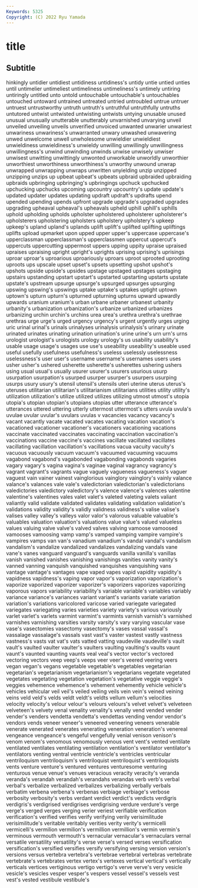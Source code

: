 ```yaml
---
Keywords: 5325
Copyright: (C) 2022 Ryu Yamada
---
```



# title

## Subtitle
hinkingly untidier untidiest untidiness untidiness's untidy untie untied
unties until untimelier untimeliest untimeliness untimeliness's untimely untiring untiringly untitled
unto untold untouchable untouchable's untouchables untouched untoward untrained untreated untried
untroubled untrue untruer untruest untrustworthy untruth untruth's untruthful untruthfully untruths
untutored untwist untwisted untwisting untwists untying unusable unused unusual unusually
unutterable unutterably unvarnished unvarying unveil unveiled unveiling unveils unverified unvoiced
unwanted unwarier unwariest unwariness unwariness's unwarranted unwary unwashed unwavering unwed
unwelcome unwell unwholesome unwieldier unwieldiest unwieldiness unwieldiness's unwieldy unwilling unwillingly
unwillingness unwillingness's unwind unwinding unwinds unwise unwisely unwiser unwisest unwitting
unwittingly unwonted unworkable unworldly unworthier unworthiest unworthiness unworthiness's unworthy unwound
unwrap unwrapped unwrapping unwraps unwritten unyielding unzip unzipped unzipping unzips
up upbeat upbeat's upbeats upbraid upbraided upbraiding upbraids upbringing upbringing's
upbringings upchuck upchucked upchucking upchucks upcoming upcountry upcountry's update update's
updated updater updates updating updraft updraft's updrafts upend upended upending
upends upfront upgrade upgrade's upgraded upgrades upgrading upheaval upheaval's upheavals
upheld uphill uphill's uphills uphold upholding upholds upholster upholstered upholsterer
upholsterer's upholsterers upholstering upholsters upholstery upholstery's upkeep upkeep's upland upland's
uplands uplift uplift's uplifted uplifting upliftings uplifts upload upmarket upon
upped upper upper's uppercase uppercase's upperclassman upperclassman's upperclassmen uppercut uppercut's
uppercuts uppercutting uppermost uppers upping uppity upraise upraised upraises upraising
upright upright's uprights uprising uprising's uprisings uproar uproar's uproarious uproariously
uproars uproot uprooted uprooting uproots ups upscale upset upset's upsets
upsetting upshot upshot's upshots upside upside's upsides upstage upstaged upstages
upstaging upstairs upstanding upstart upstart's upstarted upstarting upstarts upstate upstate's
upstream upsurge upsurge's upsurged upsurges upsurging upswing upswing's upswings uptake
uptake's uptakes uptight uptown uptown's upturn upturn's upturned upturning upturns
upward upwardly upwards uranium uranium's urban urbane urbaner urbanest urbanity
urbanity's urbanization urbanization's urbanize urbanized urbanizes urbanizing urchin urchin's urchins
urea urea's urethra urethra's urethrae urethras urge urge's urged urgency
urgency's urgent urgently urges urging uric urinal urinal's urinals urinalyses
urinalysis urinalysis's urinary urinate urinated urinates urinating urination urination's urine
urine's urn urn's urns urologist urologist's urologists urology urology's us
usability usability's usable usage usage's usages use use's useability useability's
useable used useful usefully usefulness usefulness's useless uselessly uselessness uselessness's
user user's username username's usernames users uses usher usher's ushered
usherette usherette's usherettes ushering ushers using usual usual's usually usurer
usurer's usurers usurious usurp usurpation usurpation's usurped usurper usurper's usurpers
usurping usurps usury usury's utensil utensil's utensils uteri uterine uterus
uterus's uteruses utilitarian utilitarian's utilitarianism utilitarians utilities utility utility's utilization
utilization's utilize utilized utilizes utilizing utmost utmost's utopia utopia's utopian
utopian's utopians utopias utter utterance utterance's utterances uttered uttering utterly
uttermost uttermost's utters uvula uvula's uvulae uvular uvular's uvulars uvulas
v vacancies vacancy vacancy's vacant vacantly vacate vacated vacates vacating
vacation vacation's vacationed vacationer vacationer's vacationers vacationing vacations vaccinate vaccinated
vaccinates vaccinating vaccination vaccination's vaccinations vaccine vaccine's vaccines vacillate vacillated
vacillates vacillating vacillation vacillation's vacillations vacua vacuity vacuity's vacuous vacuously
vacuum vacuum's vacuumed vacuuming vacuums vagabond vagabond's vagabonded vagabonding vagabonds
vagaries vagary vagary's vagina vagina's vaginae vaginal vagrancy vagrancy's vagrant
vagrant's vagrants vague vaguely vagueness vagueness's vaguer vaguest vain vainer
vainest vainglorious vainglory vainglory's vainly valance valance's valances vale vale's
valedictorian valedictorian's valedictorians valedictories valedictory valedictory's valence valence's valences valentine
valentine's valentines vales valet valet's valeted valeting valets valiant valiantly
valid validate validated validates validating validation validation's validations validity validity's
validly validness validness's valise valise's valises valley valley's valleys valor
valor's valorous valuable valuable's valuables valuation valuation's valuations value value's
valued valueless values valuing valve valve's valved valves valving vamoose
vamoosed vamooses vamoosing vamp vamp's vamped vamping vampire vampire's vampires
vamps van van's vanadium vanadium's vandal vandal's vandalism vandalism's vandalize
vandalized vandalizes vandalizing vandals vane vane's vanes vanguard vanguard's vanguards
vanilla vanilla's vanillas vanish vanished vanishes vanishing vanishings vanities vanity
vanity's vanned vanning vanquish vanquished vanquishes vanquishing vans vantage vantage's
vantages vape vaped vapes vapid vapidity vapidity's vapidness vapidness's vaping
vapor vapor's vaporization vaporization's vaporize vaporized vaporizer vaporizer's vaporizers vaporizes
vaporizing vaporous vapors variability variability's variable variable's variables variably variance
variance's variances variant variant's variants variate variation variation's variations varicolored
varicose varied variegate variegated variegates variegating varies varieties variety variety's
various variously varlet varlet's varlets varmint varmint's varmints varnish varnish's
varnished varnishes varnishing varsities varsity varsity's vary varying vascular vase
vase's vasectomies vasectomy vasectomy's vases vassal vassal's vassalage vassalage's vassals
vast vast's vaster vastest vastly vastness vastness's vasts vat vat's
vats vatted vatting vaudeville vaudeville's vault vault's vaulted vaulter vaulter's
vaulters vaulting vaulting's vaults vaunt vaunt's vaunted vaunting vaunts veal
veal's vector vector's vectored vectoring vectors veep veep's veeps veer
veer's veered veering veers vegan vegan's vegans vegetable vegetable's vegetables
vegetarian vegetarian's vegetarianism vegetarianism's vegetarians vegetate vegetated vegetates vegetating vegetation
vegetation's vegetative veggie veggie's veggies vehemence vehemence's vehement vehemently vehicle
vehicle's vehicles vehicular veil veil's veiled veiling veils vein vein's
veined veining veins veld veld's velds veldt veldt's veldts vellum
vellum's velocities velocity velocity's velour velour's velours velours's velvet velvet's
velveteen velveteen's velvety venal venality venality's venally vend vended vender
vender's venders vendetta vendetta's vendettas vending vendor vendor's vendors vends
veneer veneer's veneered veneering veneers venerable venerate venerated venerates venerating
veneration veneration's venereal vengeance vengeance's vengeful vengefully venial venison venison's
venom venom's venomous venomously venous vent vent's vented ventilate ventilated
ventilates ventilating ventilation ventilation's ventilator ventilator's ventilators venting ventral ventricle
ventricle's ventricles ventricular ventriloquism ventriloquism's ventriloquist ventriloquist's ventriloquists vents venture
venture's ventured ventures venturesome venturing venturous venue venue's venues veracious
veracity veracity's veranda veranda's verandah verandah's verandahs verandas verb verb's
verbal verbal's verbalize verbalized verbalizes verbalizing verbally verbals verbatim verbena
verbena's verbenas verbiage verbiage's verbose verbosity verbosity's verbs verdant verdict
verdict's verdicts verdigris verdigris's verdigrised verdigrises verdigrising verdure verdure's verge
verge's verged verges verging verier veriest verifiable verification verification's verified
verifies verify verifying verily verisimilitude verisimilitude's veritable veritably verities verity
verity's vermicelli vermicelli's vermilion vermilion's vermillion vermillion's vermin vermin's verminous
vermouth vermouth's vernacular vernacular's vernaculars vernal versatile versatility versatility's verse
verse's versed verses versification versification's versified versifies versify versifying versing
version version's versions versus vertebra vertebra's vertebrae vertebral vertebras vertebrate
vertebrate's vertebrates vertex vertex's vertexes vertical vertical's vertically verticals vertices
vertiginous vertigo vertigo's verve verve's very vesicle vesicle's vesicles vesper
vesper's vespers vessel vessel's vessels vest vest's vested vestibule vestibule's
